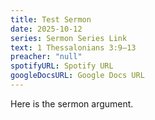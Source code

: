 ```yaml
---
title: Test Sermon
date: 2025-10-12
series: Sermon Series Link
text: 1 Thessalonians 3:9–13
preacher: "null"
spotifyURL: Spotify URL
googleDocsURL: Google Docs URL
---
```

Here is the sermon argument.